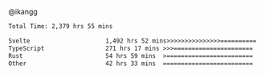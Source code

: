 @ikangg
<!--START_SECTION:waka-->

```txt
Total Time: 2,379 hrs 55 mins

Svelte                     1,492 hrs 52 mins>>>>>>>>>>>>>>>==========   61.63 %
TypeScript                 271 hrs 17 mins >>>======================   11.20 %
Rust                       54 hrs 59 mins  >========================   02.27 %
Other                      42 hrs 33 mins  =========================   01.76 %
```

<!--END_SECTION:waka-->
